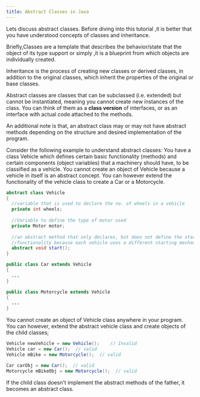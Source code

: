 ```yaml
---
title: Abstract Classes in Java
---
```


Lets discuss abstract classes. Before diving into this tutorial ,it is better that you have understood concepts of classes
and inheritance.

Briefly,Classes are a template that describes the behavior/state that the object of its type support or simply ,it is a blueprint from which objects are individually created.

Inheritance is the process of creating new classes or derived classes, in addition to the original classes, which inherit the properties of the original or base classes.

Abstract classes are classes that can be subclassed (i.e. extended) but cannot be instantiated, meaning you cannot create new instances of the class. You can think of them as a **class version** of interfaces, or as an interface with actual code attached to the methods.

An additional note is that, an abstract class may or may not have abstract methods depending on the structure and desired implementation of the program.

Consider the following example to understand abstract classes:
You have a class Vehicle which defines certain basic functionality (methods) and certain components (object variables) that a machinery should have, to be classified as a vehicle. You cannot create an object of Vehicle because a vehicle in itself is an abstract concept. You can however extend the functionality of the vehicle class to create a Car or a Motorcycle.

``` java
abstract class Vehicle
{
  //variable that is used to declare the no. of wheels in a vehicle
  private int wheels;
  
  //Variable to define the type of motor used
  private Motor motor;
  
  //an abstract method that only declares, but does not define the start 
  //functionality because each vehicle uses a different starting mechanism
  abstract void start();
}

public class Car extends Vehicle
{
  ...
}

public class Motorcycle extends Vehicle
{
  ...
}
```

You cannot create an object of Vehicle class anywhere in your program. You can however, extend the abstract vehicle class and create objects of the child classes;

``` java
Vehicle newVehicle = new Vehicle();    // Invalid
Vehicle car = new Car();  // valid
Vehicle mBike = new Motorcycle();  // valid

Car carObj = new Car();  // valid
Motorcycle mBikeObj = new Motorcycle();  // valid
```

If the child class doesn't implement the abstract methods of the father, it becomes an abstract class. 
